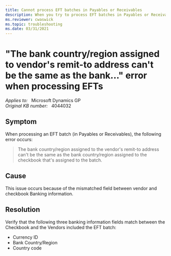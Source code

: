 ```yaml
---
title: Cannot process EFT batches in Payables or Receivables
description: When you try to process EFT batches in Payables or Receivables in Microsoft Dynamics GP, you receive an error message that states the bank country/region assigned to the vendor's remit-to address can't be the same as the bank country/region assigned to the checkbook that's assigned to the batch.
ms.reviewer: cwaswick
ms.topic: troubleshooting
ms.date: 03/31/2021
---
```

# "The bank country/region assigned to vendor's remit-to address can't be the same as the bank..." error when processing EFTs

_Applies to:_ &nbsp; Microsoft Dynamics GP  
_Original KB number:_ &nbsp; 4044032

## Symptom

When processing an EFT batch (in Payables or Receivables), the following error occurs:

> The bank country/region assigned to the vendor's remit-to address can't be the same as the bank country/region assigned to the checkbook that's assigned to the batch.

## Cause

This issue occurs because of the mismatched field between vendor and checkbook Banking information.

## Resolution

Verify that the following three banking information fields match between the Checkbook and the Vendors included the EFT batch:

- Currency ID
- Bank Country/Region
- Country code
